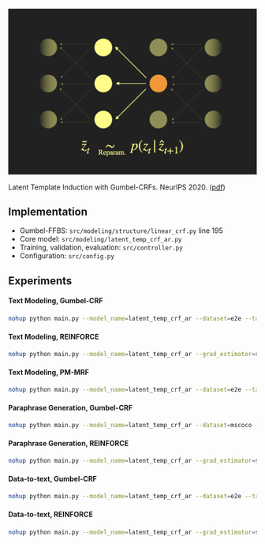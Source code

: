 ![title](img/model.png)

Latent Template Induction with Gumbel-CRFs. NeurIPS 2020. ([pdf](https://github.com/FranxYao/Gumbel-CRF/blob/main/doc/gumbel_crf_camera_ready.pdf))

## Implementation 
* Gumbel-FFBS: `src/modeling/structure/linear_crf.py` line 195
* Core model: `src/modeling/latent_temp_crf_ar.py`
* Training, validation, evaluation: `src/controller.py`
* Configuration: `src/config.py`

## Experiments

#### Text Modeling, Gumbel-CRF

```bash
nohup python main.py --model_name=latent_temp_crf_ar --dataset=e2e --task=density --model_version=1.0.3.1 --gpu_id=6 --latent_vocab_size=20 --z_beta=1e-3 --z_overlap_logits=False --use_copy=False --use_src_info=False --num_epoch=60 --validate_start_epoch=0 --num_sample_nll=100 --x_lambd_start_epoch=10 --x_lambd_anneal_epoch=2 --batch_size_train=100 --inspect_grad=False --inspect_model=True  > ../log/latent_temp_crf_ar.1.0.3.1  2>&1 & tail -f ../log/latent_temp_crf_ar.1.0.3.1
```

#### Text Modeling, REINFORCE

```bash
nohup python main.py --model_name=latent_temp_crf_ar --grad_estimator=score_func --dataset=e2e --task=density --model_version=2.0.0.1 --gpu_id=2 --latent_vocab_size=20 --z_beta=1.05 --z_gamma=0 --z_b0=0.1 --z_overlap_logits=False --use_copy=False --use_src_info=False --num_epoch=60 --validate_start_epoch=0 --batch_size_train=100 --num_sample_nll=100 --x_lambd_start_epoch=10 --x_lambd_anneal_epoch=2 > ../log/latent_temp_crf_ar.2.0.0.1  2>&1 & tail -f ../log/latent_temp_crf_ar.2.0.0.1
```

#### Text Modeling, PM-MRF

```bash
nohup python main.py --model_name=latent_temp_crf_ar --dataset=e2e --task=density --model_version=1.5.0.0 --gpu_id=5 --latent_vocab_size=20 --z_beta=1e-3 --z_sample_method=pm --z_overlap_logits=False --use_copy=False --use_src_info=False --num_epoch=60 --validate_start_epoch=0 --num_sample_nll=100 --tau_anneal_epoch=60 --x_lambd_start_epoch=10 --x_lambd_anneal_epoch=2 --batch_size_train=100 --inspect_grad=False --inspect_model=True  > ../log/latent_temp_crf_ar.1.5.0.0  2>&1 & tail -f ../log/latent_temp_crf_ar.1.5.0.0
```

#### Paraphrase Generation, Gumbel-CRF
```bash
nohup python main.py --model_name=latent_temp_crf_ar --dataset=mscoco --task=generation --model_version=1.3.1.0 --gpu_id=0 --latent_vocab_size=50 --z_beta=1e-3 --z_overlap_logits=False --use_copy=True --use_src_info=True --num_epoch=40 --validate_start_epoch=0 --validation_criteria=b2 --num_sample_nll=100 --x_lambd_start_epoch=0 --x_lambd_anneal_epoch=10 --batch_size_train=100 --batch_size_eval=100 --inspect_grad=False --inspect_model=True --write_full_predictions=True > ../log/latent_temp_crf_ar.1.3.1.0  2>&1 & tail -f ../log/latent_temp_crf_ar.1.3.1.0
```

#### Paraphrase Generation, REINFORCE
```bash
nohup python main.py --model_name=latent_temp_crf_ar --grad_estimator=score_func --dataset=mscoco --task=generation --model_version=2.5.0.0 --gpu_id=4 --latent_vocab_size=50 --z_beta=1.05 --z_gamma=0 --z_b0=0.1 --use_copy=True --use_src_info=True --num_epoch=40 --validate_start_epoch=0 --batch_size_train=100 --num_sample_nll=100 --x_lambd_start_epoch=10 --x_lambd_anneal_epoch=2 --validation_criteria=b4 --test_validate=true > ../log/latent_temp_crf_ar.2.5.0.0  2>&1 & tail -f ../log/latent_temp_crf_ar.2.5.0.0
```


#### Data-to-text, Gumbel-CRF
```bash
nohup python main.py --model_name=latent_temp_crf_ar --dataset=e2e --task=generation --model_version=1.2.0.1 --gpu_id=4 --latent_vocab_size=20 --z_beta=1e-3 --z_overlap_logits=False --use_copy=True --use_src_info=True --num_epoch=80 --validate_start_epoch=0 --validation_criteria=b2 --num_sample_nll=100 --x_lambd_start_epoch=0 --x_lambd_anneal_epoch=10 --batch_size_train=100 --inspect_grad=False --inspect_model=True --write_full_predictions=True --test_validate > ../log/latent_temp_crf_ar.1.2.0.1  2>&1 & tail -f ../log/latent_temp_crf_ar.1.2.0.1
```

#### Data-to-text, REINFORCE
```bash
nohup python main.py --model_name=latent_temp_crf_ar --grad_estimator=score_func --dataset=e2e --task=generation --model_version=2.2.0.1 --gpu_id=6 --latent_vocab_size=20 --z_beta=1.05 --z_gamma=0 --z_b0=0.1 --z_overlap_logits=False --use_copy=True --use_src_info=True --num_epoch=80 --validate_start_epoch=0 --validation_criteria=b4 --batch_size_train=100 --num_sample_nll=100 --x_lambd_start_epoch=0 --x_lambd_anneal_epoch=10 > ../log/latent_temp_crf_ar.2.2.0.1  2>&1 & tail -f ../log/latent_temp_crf_ar.2.2.0.1
```